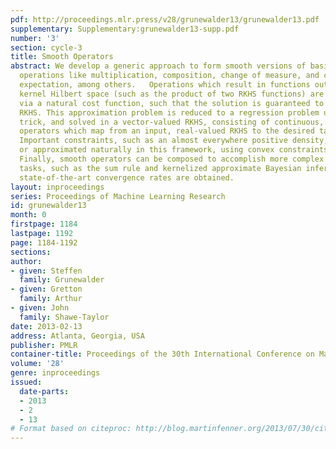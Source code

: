 ```yaml
---
pdf: http://proceedings.mlr.press/v28/grunewalder13/grunewalder13.pdf
supplementary: Supplementary:grunewalder13-supp.pdf
number: '3'
section: cycle-3
title: Smooth Operators
abstract: We develop a generic approach to form smooth versions of basic mathematical
  operations like multiplication, composition, change of measure, and conditional
  expectation, among others.   Operations which result in functions outside the reproducing
  kernel Hilbert space (such as the product of two RKHS functions) are approximated
  via a natural cost function, such that the solution is guaranteed to be in the targeted
  RKHS. This approximation problem is reduced to a regression problem using an adjoint
  trick, and solved in a vector-valued RKHS, consisting of continuous, linear, smooth
  operators which map from an input, real-valued RKHS to the desired target RKHS.
  Important constraints, such as an almost everywhere positive density, can be enforced
  or approximated naturally in this framework, using convex constraints on the operators.
  Finally, smooth operators can be composed to accomplish more complex machine learning
  tasks, such as the sum rule and kernelized approximate Bayesian inference, where
  state-of-the-art convergence rates are obtained.
layout: inproceedings
series: Proceedings of Machine Learning Research
id: grunewalder13
month: 0
firstpage: 1184
lastpage: 1192
page: 1184-1192
sections: 
author:
- given: Steffen
  family: Grunewalder
- given: Gretton
  family: Arthur
- given: John
  family: Shawe-Taylor
date: 2013-02-13
address: Atlanta, Georgia, USA
publisher: PMLR
container-title: Proceedings of the 30th International Conference on Machine Learning
volume: '28'
genre: inproceedings
issued:
  date-parts:
  - 2013
  - 2
  - 13
# Format based on citeproc: http://blog.martinfenner.org/2013/07/30/citeproc-yaml-for-bibliographies/
---
```

